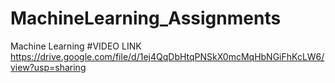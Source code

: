 # MachineLearning_Assignments
Machine Learning
#VIDEO LINK
https://drive.google.com/file/d/1ej4QqDbHtqPNSkX0mcMqHbNGiFhKcLW6/view?usp=sharing
